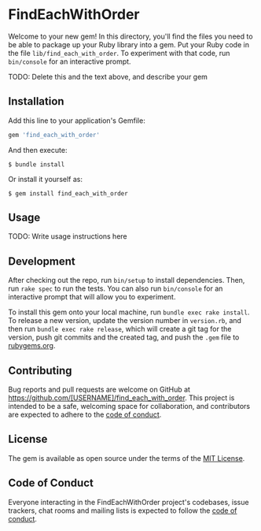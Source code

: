 # FindEachWithOrder

Welcome to your new gem! In this directory, you'll find the files you need to be able to package up your Ruby library into a gem. Put your Ruby code in the file `lib/find_each_with_order`. To experiment with that code, run `bin/console` for an interactive prompt.

TODO: Delete this and the text above, and describe your gem

## Installation

Add this line to your application's Gemfile:

```ruby
gem 'find_each_with_order'
```

And then execute:

    $ bundle install

Or install it yourself as:

    $ gem install find_each_with_order

## Usage

TODO: Write usage instructions here

## Development

After checking out the repo, run `bin/setup` to install dependencies. Then, run `rake spec` to run the tests. You can also run `bin/console` for an interactive prompt that will allow you to experiment.

To install this gem onto your local machine, run `bundle exec rake install`. To release a new version, update the version number in `version.rb`, and then run `bundle exec rake release`, which will create a git tag for the version, push git commits and the created tag, and push the `.gem` file to [rubygems.org](https://rubygems.org).

## Contributing

Bug reports and pull requests are welcome on GitHub at https://github.com/[USERNAME]/find_each_with_order. This project is intended to be a safe, welcoming space for collaboration, and contributors are expected to adhere to the [code of conduct](https://github.com/[USERNAME]/find_each_with_order/blob/master/CODE_OF_CONDUCT.md).

## License

The gem is available as open source under the terms of the [MIT License](https://opensource.org/licenses/MIT).

## Code of Conduct

Everyone interacting in the FindEachWithOrder project's codebases, issue trackers, chat rooms and mailing lists is expected to follow the [code of conduct](https://github.com/[USERNAME]/find_each_with_order/blob/master/CODE_OF_CONDUCT.md).
